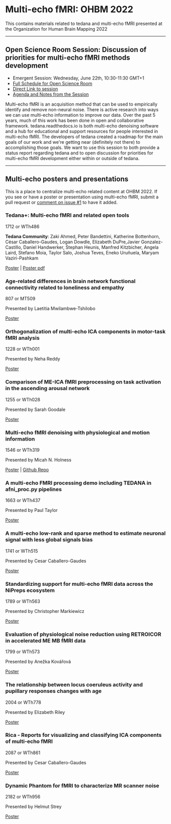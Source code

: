 # Multi-echo fMRI: OHBM 2022

This contains materials related to tedana and multi-echo fMRI presented at the Organization for Human Brain Mapping 2022

-----

## Open Science Room Session: Discussion of priorities for multi-echo fMRI methods development

* Emergent Session: Wednesday, June 22th, 10:30-11:30 GMT+1
* [Full Schedule for Open Science Room](https://ohbm.github.io/osr2022/schedule/)
* [Direct Link to session](https://www.crowdcast.io/e/osr-2022--emergent-8)
* [Agenda and Notes from the Session](https://docs.google.com/document/d/1myZ23SiGHlwLmtjRQo97e6Za-3DtirrcwVEWAHliaIM/edit?usp=sharing)

Multi-echo fMRI is an acquisition method that can be used to empirically identify and remove non-neural noise. There is active research into ways we can use multi-echo information to improve our data. Over the past 5 years, much of this work has been done in open and collaborative framework. tedana.readthedocs.io is both multi-echo denoising software and a hub for educational and support resources for people interested in multi-echo fMRI. The developers of tedana created a roadmap for the main goals of our work and we're getting near (definitely not there) to accomplishing those goals. We want to use this session to both provide a status report regarding tedana and to open discussion for priorities for multi-echo fMRI development either within or outside of tedana.

 -----

## Multi-echo posters and presentations

 This is a place to centralize multi-echo related content at OHBM 2022. If you see or have a poster or presentation using multi-echo fMRI, submit a pull request or [comment on issue #1](https://github.com/ME-ICA/ohbm-2022-multiecho/issues/1) to have it added.

### Tedana+: Multi-echo fMRI and related open tools

1712 or WTh486

**Tedana Community**: Zaki Ahmed, Peter Bandettini, Katherine Bottenhorn, César Caballero-Gaudes, Logan Dowdle, Elizabeth DuPre,Javier Gonzalez-Castillo, Daniel Handwerker, Stephan Heunis, Manfred Kitzbicher, Angela Laird, Stefano Moia, Taylor Salo, Joshua Teves, Eneko Uruñuela, Maryam Vaziri-Pashkam

[Poster](https://event.fourwaves.com/ohbm-2022/abstracts/1c2f13d9-ee32-473c-acdb-7b530f7e8c68) |
[Poster pdf](./tedana_poster_OHBM2022.pdf)

### Age-related differences in brain network functional connectivity related to loneliness and empathy

807 or MT509

Presented by Laetitia Mwilambwe-Tshilobo

[Poster](https://event.fourwaves.com/ohbm-2022/abstracts/49cc8568-445d-4bc0-98d7-04e3789ac9cb)

### Orthogonalization of multi-echo ICA components in motor-task fMRI analysis

1228 or WTh001

Presented by Neha Reddy

[Poster](https://event.fourwaves.com/ohbm-2022/abstracts/aa531e9a-4f01-4bc7-afba-703d3a8703b0)

### Comparison of ME-ICA fMRI preprocessing on task activation in the ascending arousal network

1255 or WTh028

Presented by Sarah Goodale

[Poster](https://event.fourwaves.com/ohbm-2022/abstracts/e18709aa-737e-42b4-8055-6bde8e068b24)

### Multi-echo fMRI denoising with physiological and motion information

1546 or WTh319

Presented by Micah N. Holness

[Poster](https://event.fourwaves.com/ohbm-2022/abstracts/d3b8834f-e2cc-4baa-a83b-7f193dc2f974) |
[Github Repo](https://github.com/nimh-sfim/ComplexMultiEcho1)

### A multi-echo FMRI processing demo including TEDANA in afni_proc.py pipelines

1663 or WTh437

Presented by Paul Taylor

[Poster](https://event.fourwaves.com/ohbm-2022/abstracts/56eba986-f642-4261-9b21-f69a739638b7)

### A multi-echo low-rank and sparse method to estimate neuronal signal with less global signals bias

1741 or WTh515

Presented by Cesar Caballero-Gaudes

[Poster](https://event.fourwaves.com/ohbm-2022/abstracts/9471d7a7-0084-46a8-a004-d5e4faa56bc6)

### Standardizing support for multi-echo fMRI data across the NiPreps ecosystem

1789 or WTh563

Presented by Christopher Markiewicz

[Poster](https://event.fourwaves.com/ohbm-2022/abstracts/d6210508-ca94-42a6-a0ca-2d41adf57eaa)

### Evaluation of physiological noise reduction using RETROICOR in accelerated ME MB fMRI data

1799 or WTh573

Presented by Anežka Kovářová

[Poster](https://event.fourwaves.com/ohbm-2022/abstracts/86a89011-84ef-45bf-81c4-df7ae41e430d)

### The relationship between locus coeruleus activity and pupillary responses changes with age

2004 or WTh778

Presented by Elizabeth Riley

[Poster](https://event.fourwaves.com/ohbm-2022/abstracts/bf3583d9-ae87-48f0-9d65-b59cb17fb970)

### Rica - Reports for visualizing and classifying ICA components of multi-echo fMRI

2087 or WTh861

Presented by Cesar Caballero-Gaudes

[Poster](https://event.fourwaves.com/ohbm-2022/abstracts/f20b0b52-e8a2-4a4a-b28b-5b950739f082)

### Dynamic Phantom for fMRI to characterize MR scanner noise

2182 or WTh956

Presented by Helmut Strey

[Poster](https://event.fourwaves.com/ohbm-2022/abstracts/4550d6f2-50c2-4233-b2e8-352f7ec28fea)
